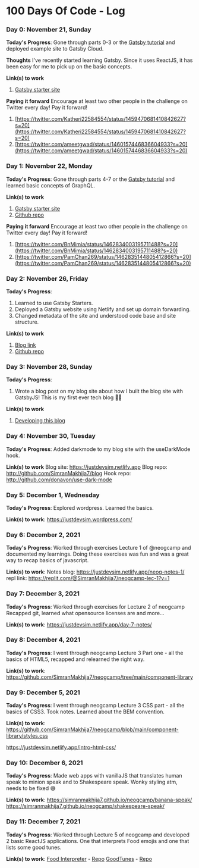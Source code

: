 # 100 Days Of Code - Log

### Day 0: November 21, Sunday

**Today's Progress**: Gone through parts 0-3 or the [Gatsby tutorial](https://www.gatsbyjs.com/docs/tutorial/) and deployed example site to Gatsby Cloud.

**Thoughts** I've recently started learning Gatsby. Since it uses ReactJS, it has been easy for me to pick up on the basic concepts.

**Link(s) to work**
1. [Gatsby starter site](https://bloggatsby40098.gatsbyjs.io/)

**Paying it forward**
Encourage at least two other people in the challenge on Twitter every day! Pay it forward!
1. [https://twitter.com/Katheri22584554/status/1459470681410842627?s=20](https://twitter.com/Katheri22584554/status/1459470681410842627?s=20)
2. [https://twitter.com/ameetgwad/status/1460157446836604933?s=20](https://twitter.com/ameetgwad/status/1460157446836604933?s=20)

### Day 1: November 22, Monday

**Today's Progress**: Gone through parts 4-7 or the [Gatsby tutorial](https://www.gatsbyjs.com/docs/tutorial/) and learned basic concepts of GraphQL.


**Link(s) to work**
1. [Gatsby starter site](https://bloggatsby40098.gatsbyjs.io/)
2. [Github repo](https://github.com/SimranMakhija7/blog-gatsby)

**Paying it forward**
Encourage at least two other people in the challenge on Twitter every day! Pay it forward!
1. [https://twitter.com/BnMimia/status/1462834003195711488?s=20](https://twitter.com/BnMimia/status/1462834003195711488?s=20)
2. [https://twitter.com/PamChan269/status/1462835144805412866?s=20](https://twitter.com/PamChan269/status/1462835144805412866?s=20) 

### Day 2: November 26, Friday

**Today's Progress**: 
1. Learned to use Gatsby Starters.
2. Deployed a Gatsby website using Netlify and set up domain forwarding.
3. Changed metadata of the site and understood code base and site structure.

**Link(s) to work**
1. [Blog link](http://blog.simran.codes/)
2. [Github repo](https://github.com/SimranMakhija7/blog)

### Day 3: November 28, Sunday

**Today's Progress**: 
1. Wrote a blog post on my blog site about how I built the blog site with GatsbyJS!
This is my first ever tech blog 😬😬

**Link(s) to work**
1. [Developing this blog](https://justdevsim.netlify.app/developblog-day2/)

### Day 4: November 30, Tuesday

**Today's Progress**: 
Added darkmode to my blog site with the useDarkMode hook. 

**Link(s) to work**
Blog site: https://justdevsim.netlify.app 
Blog repo:
http://github.com/SimranMakhija7/blog
Hook repo: http://github.com/donavon/use-dark-mode

### Day 5: December 1, Wednesday

**Today's Progress**: 
Explored wordpress. Learned the basics.

**Link(s) to work**:
https://justdevsim.wordpress.com/

### Day 6: December 2, 2021

**Today's Progress**: 
Worked through exercises Lecture 1 of @neogcamp and documented my learnings. Doing these exercises was fun and was a great way to recap basics of javascript.

**Link(s) to work**:
Notes blog: https://justdevsim.netlify.app/neog-notes-1/
repl link: https://replit.com/@SimranMakhija7/neogcamp-lec-1?v=1

### Day 7: December 3, 2021

**Today's Progress**: 
Worked through exercises for Lecture 2 of neogcamp
Recapped git, learned what opensource licenses are and more…

**Link(s) to work**:
https://justdevsim.netlify.app/day-7-notes/

### Day 8: December 4, 2021

**Today's Progress**: 
I went through neogcamp Lecture 3 Part one - all the basics of HTML5, recapped and relearned the right way.

**Link(s) to work**:
https://github.com/SimranMakhija7/neogcamp/tree/main/component-library

### Day 9: December 5, 2021

**Today's Progress**: 
I went through neogcamp Lecture 3 CSS part - all the basics of CSS3. Took notes. Learned about the BEM convention.

**Link(s) to work**:
https://github.com/SimranMakhija7/neogcamp/blob/main/component-library/styles.css

https://justdevsim.netlify.app/intro-html-css/

### Day 10: December 6, 2021

**Today's Progress**: 
Made web apps with vanillaJS that translates human speak to minion speak and to Shakespeare speak. Wonky styling atm, needs to be fixed 😅

**Link(s) to work**:
https://simranmakhija7.github.io/neogcamp/banana-speak/
https://simranmakhija7.github.io/neogcamp/shakespeare-speak/

### Day 11: December 7, 2021

**Today's Progress**: 
Worked through Lecture 5 of neogcamp and developed 2 basic ReactJS applications. One that interprets Food emojis and one that lists some good tunes.

**Link(s) to work**:
[Food Interpreter](https://xnnim.csb.app/) - [Repo](https://github.com/SimranMakhija7/food-interpreter) 
[GoodTunes](https://hj5h3.csb.app/) - [Repo](https://github.com/SimranMakhija7/good-tunes)
